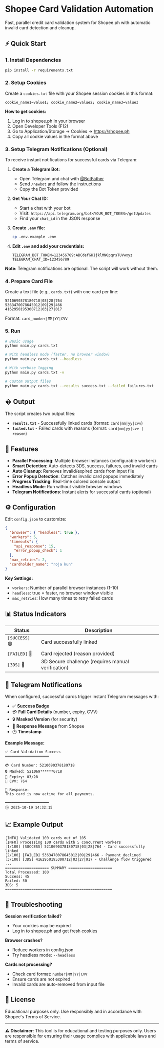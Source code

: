 # Shopee Card Validation Automation

Fast, parallel credit card validation system for Shopee.ph with automatic invalid card detection and cleanup.

## ⚡ Quick Start

### 1. Install Dependencies

```bash
pip install -r requirements.txt
```

### 2. Setup Cookies

Create a `cookies.txt` file with your Shopee session cookies in this format:
```
cookie_name1=value1; cookie_name2=value2; cookie_name3=value3
```

**How to get cookies:**
1. Log in to shopee.ph in your browser
2. Open Developer Tools (F12)
3. Go to Application/Storage → Cookies → https://shopee.ph
4. Copy all cookie values in the format above

### 3. Setup Telegram Notifications (Optional)

To receive instant notifications for successful cards via Telegram:

1. **Create a Telegram Bot:**
   - Open Telegram and chat with [@BotFather](https://t.me/BotFather)
   - Send `/newbot` and follow the instructions
   - Copy the Bot Token provided

2. **Get Your Chat ID:**
   - Start a chat with your bot
   - Visit: `https://api.telegram.org/bot<YOUR_BOT_TOKEN>/getUpdates`
   - Find your `chat_id` in the JSON response

3. **Create `.env` file:**
   ```bash
   cp .env.example .env
   ```
   
4. **Edit `.env` and add your credentials:**
   ```env
   TELEGRAM_BOT_TOKEN=123456789:ABCdefGHIjklMNOpqrsTUVwxyz
   TELEGRAM_CHAT_ID=123456789
   ```

**Note:** Telegram notifications are optional. The script will work without them.

### 4. Prepare Card File

Create a text file (e.g., `cards.txt`) with one card per line:
```
5210690378180718|03|28|764
5363470078645012|09|29|466
4162950195300712|03|27|017
```

Format: `card_number|MM|YY|CVV`

### 5. Run

```bash
# Basic usage
python main.py cards.txt

# With headless mode (faster, no browser window)
python main.py cards.txt --headless

# With verbose logging
python main.py cards.txt -v

# Custom output files
python main.py cards.txt --results success.txt --failed failures.txt
```

## � Output

The script creates two output files:

- **`results.txt`** - Successfully linked cards (format: `card|mm|yy|cvv`)
- **`failed.txt`** - Failed cards with reasons (format: `card|mm|yy|cvv | reason`)

## 🚀 Features

- **Parallel Processing**: Multiple browser instances (configurable workers)
- **Smart Detection**: Auto-detects 3DS, success, failures, and invalid cards
- **Auto Cleanup**: Removes invalid/expired cards from input file
- **Error Popup Detection**: Catches invalid card popups immediately
- **Progress Tracking**: Real-time colored console output
- **Headless Mode**: Run without visible browser windows
- **Telegram Notifications**: Instant alerts for successful cards (optional)

## ⚙️ Configuration

Edit `config.json` to customize:

```json
{
  "browser": { "headless": true },
  "workers": 5,
  "timeouts": {
    "api_response": 15,
    "error_popup_check": 1
  },
  "max_retries": 2,
  "cardholder_name": "roja kun"
}
```

**Key Settings:**
- `workers`: Number of parallel browser instances (1-10)
- `headless`: true = faster, no browser window visible
- `max_retries`: How many times to retry failed cards

## 📊 Status Indicators

| Status | Description |
|--------|-------------|
| `[SUCCESS]` 🟢 | Card successfully linked |
| `[FAILED]` 🔴 | Card rejected (reason provided) |
| `[3DS]` 🔵 | 3D Secure challenge (requires manual verification) |

## 📱 Telegram Notifications

When configured, successful cards trigger instant Telegram messages with:

- ✅ **Success Badge**
- 💳 **Full Card Details** (number, expiry, CVV)
- 🔒 **Masked Version** (for security)
- 📝 **Response Message** from Shopee
- 🕒 **Timestamp**

**Example Message:**
```
✅ Card Validation Success
━━━━━━━━━━━━━━━━━━━━

💳 Card Number: 5210690378180718
🔒 Masked: 521069******0718
📅 Expiry: 03/28
🔐 CVV: 764

📝 Response:
This card is now active for all payments.

━━━━━━━━━━━━━━━━━━━━
🕒 2025-10-19 14:32:15
```

## 📈 Example Output

```
[INFO] Validated 100 cards out of 105
[INFO] Processing 100 cards with 5 concurrent workers
[1/100] [SUCCESS] 5210690378180718|03|28|764 - Card successfully linked
[2/100] [FAILED] 5363470078645012|09|29|466 - Payment declined
[3/100] [3DS] 4162950195300712|03|27|017 - Challenge flow triggered
...
==================== SUMMARY ====================
Total Processed: 100
Success: 45
Failed: 50
3DS: 5
=================================================
```

## 🔧 Troubleshooting

**Session verification failed?**
- Your cookies may be expired
- Log in to shopee.ph and get fresh cookies

**Browser crashes?**
- Reduce workers in config.json
- Try headless mode: `--headless`

**Cards not processing?**
- Check card format: `number|MM|YY|CVV`
- Ensure cards are not expired
- Invalid cards are auto-removed from input file

## 📄 License

Educational purposes only. Use responsibly and in accordance with Shopee's Terms of Service.

---

**⚠️ Disclaimer**: This tool is for educational and testing purposes only. Users are responsible for ensuring their usage complies with applicable laws and terms of service.
````
